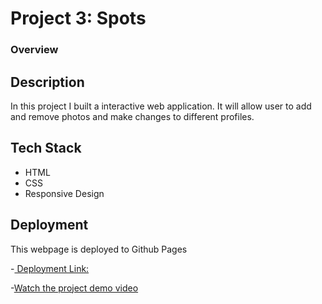 # Project 3: Spots

### Overview

## Description

In this project I built a interactive web application. It will allow user to add and remove photos and make changes to different profiles.

## Tech Stack

- HTML
- CSS
- Responsive Design

## Deployment

This webpage is deployed to Github Pages

-[ Deployment Link:](https://digite-96.github.io/se_project_spots/)

-[Watch the project demo video](https://drive.google.com/file/d/1n5zIAW3AbDPYTQY_R73nvy7hvJYhFWoR/view?usp=sharing)
